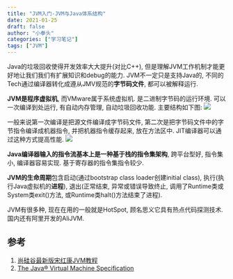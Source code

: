 ```yaml
---
title: "JVM入门-JVM与Java体系结构"
date: 2021-01-25
draft: false
author: "小拳头"
categories: ["学习笔记"]
tags: ["JVM"]
---
```


Java的垃圾回收使得开发效率大大提升(对比C++), 但是理解JVM工作机制才能更好地让我们我们有扩展知识和debug的能力. JVM不一定只是支持Java的, 不同的Tech通过编译器转化成遵从JMV规范的**字节码文件**, 都可以被解释运行.

**JVM是程序虚拟机**, 而VMware属于系统虚拟机. 是二进制字节码的运行环境. 可以一次编译到处运行, 有自动内存管理, 自动垃圾回收功能. 主要结构如下图:
![](/30_1.png)

一般来说第一次编译是把源文件编译成字节码文件, 第二次是把字节码文件中的字节指令编译成机器指令, 并把机器指令缓存起来, 放在方法区中. JIT编译器可以通过这种方式提高性能.
![](/30_2.png)

**Java编译器输入的指令流基本上是一种基于栈的指令集架构**, 跨平台型好, 指令集小, 编译器容易实现. 基于寄存器的指令集指令较少.

**JVM的生命周期**包含启动(通过bootstrap class loader创建initial class), 执行(执行Java虚拟机的**进程**), 退出(正常结束, 异常或错误导致终止, 调用了Runtime类或System类exit()方法, 或Runtime类halt()方法结束了进程).

JVM有很多种, 现在在用的一般就是HotSpot, 顾名思义它具有热点代码探测技术. 国内还有阿里开发的AliJVM.

## 参考
1. [尚硅谷最新版宋红康JVM教程](https://www.bilibili.com/video/BV1PJ411n7xZ?p=1)
2. [The Java® Virtual Machine Specification](https://docs.oracle.com/javase/specs/jvms/se8/html/index.html)